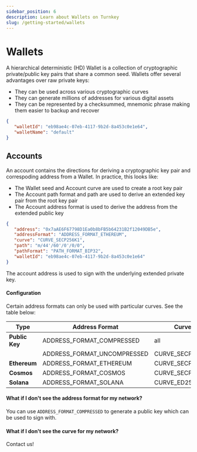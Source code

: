 ```yaml
---
sidebar_position: 6
description: Learn about Wallets on Turnkey
slug: /getting-started/wallets
---
```

# Wallets

A hierarchical deterministic (HD) Wallet is a collection of cryptographic private/public key pairs that share a common seed. Wallets offer several advantages over raw private keys:
- They can be used across various cryptographic curves
- They can generate millions of addresses for various digital assets
- They can be represented by a checksummed, mnemonic phrase making them easier to backup and recover

```json
{
   "walletId": "eb98ae4c-07eb-4117-9b2d-8a453c0e1e64",
   "walletName": "default"
}
```

## Accounts

An account contains the directions for deriving a cryptographic key pair and correspoding address from a Wallet. In practice, this looks like:
- The Wallet seed and Account curve are used to create a root key pair
- The Account path format and path are used to derive an extended key pair from the root key pair
- The Account address format is used to derive the address from the extended public key

```json
{
   "address": "0x7aAE6F67798D1Ea0b8bFB5b64231B2f12049DB5e",
   "addressFormat": "ADDRESS_FORMAT_ETHEREUM",
   "curve": "CURVE_SECP256K1",
   "path": "m/44'/60'/0'/0/0",
   "pathFormat": "PATH_FORMAT_BIP32",
   "walletId": "eb98ae4c-07eb-4117-9b2d-8a453c0e1e64"
}
```

The account address is used to sign with the underlying extended private key.

#### Configuration

Certain address formats can only be used with particular curves. See the table below:

| Type           | Address Format               | Curve           | Path Format       | Path              |
| -------------- | ---------------------------- | --------------- | ----------------- | ----------------- |
| **Public Key** | ADDRESS_FORMAT_COMPRESSED    | all             | PATH_FORMAT_BIP32 |                   |
|                | ADDRESS_FORMAT_UNCOMPRESSED  | CURVE_SECP256K1 | PATH_FORMAT_BIP32 |                   |
| **Ethereum**   | ADDRESS_FORMAT_ETHEREUM      | CURVE_SECP256K1 | PATH_FORMAT_BIP32 | m/44'/60'/0'/0/0  |
| **Cosmos**     | ADDRESS_FORMAT_COSMOS        | CURVE_SECP256K1 | PATH_FORMAT_BIP32 | m/44'/118'/0'/0/0 |
| **Solana**     | ADDRESS_FORMAT_SOLANA        | CURVE_ED25519   | PATH_FORMAT_BIP32 | m/44'/501'/0'/0'  |

#### What if I don't see the address format for my network?
You can use `ADDRESS_FORMAT_COMPRESSED` to generate a public key which can be used to sign with.

#### What if I don't see the curve for my network?
Contact us!

